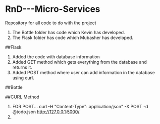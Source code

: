 # RnD---Micro-Services
Repository for all code to do with the project

1. The Bottle folder has code which Kevin has developed.
2. The Flask folder has code which Mubasher has developed.


##Flask

1. Added the code with database information
2. Added GET method which gets everything from the database and returns it.
3. Added POST method where user can add information in the database using curl.

##Bottle





##CURL Method

1. FOR POST... curl -H "Content-Type": application/json" -X POST -d @todo.json http://127.0.0.1:5000/
1. 
